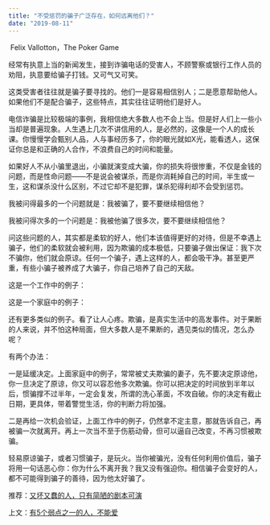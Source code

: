 ```yaml
---
title: "不受惩罚的骗子广泛存在，如何远离他们？"
date: "2019-08-11"
---
```


 Felix Vallotton，The Poker Game  

  

经常有执意上当的新闻发生，接到诈骗电话的受害人，不顾警察或银行工作人员的劝阻，执意要给骗子打钱。又可气又可笑。

  

这类受害者往往就是骗子要寻找的。他们一是容易相信别人；二是愿意帮助他人。如果他们不是配合骗子，这些特点，其实往往证明他们是好人。

  

电信诈骗是比较极端的事例，我相信绝大多数人也不会上当。但是好人们上一些小当却是普遍现象。人生遇上几次不讲信用的人，是必然的，这像是一个人的成长课。你慢慢学会甄别人品，人与事经历多了，你的眼光就如X光，能看透人，这保证你总是和正确的人合作，不浪费自己的时间和能量。

  

如果好人不从小骗里退出，小骗就演变成大骗，你的损失将很惨重，不仅是金钱的问题，而是性命问题——不是说会被谋杀，而是你消耗掉自己的时间，半生或一生，这和谋杀没什么区别，不过它却不是犯罪，谋杀犯得利却不会受到惩罚。

  

我被问得最多的一个问题就是：我被骗了，要不要继续相信他？

  

我被问得次多的一个问题是：我被他骗了很多次，要不要继续相信他？

  

问这些问题的人，其实都是柔软的好人，他们本该值得更好的对待，但是不幸遇上骗子，他们的柔软就会被利用，因为欺骗的成本极低，只要骗子做出保证：我下次不骗你，他们就会原谅。任何一个骗子，遇上这样的人，都会吸干净。甚至更严重，有些小骗子被养成了大骗子，你自己培养了自己的天敌。

  

这是一个工作中的例子：

  

  

这是一个家庭中的例子：

  

  

还有更多类似的例子。看了让人心疼。欺骗，是真实生活中的高发事件。对于果断的人来说，并不怕这种局面，但大多数人是不果断的，遇见类似的情况，怎么办呢？

  

有两个办法：

  

一是延缓决定。上面家庭中的例子，常常被丈夫欺骗的妻子，先不要决定原谅他，你一旦决定了原谅，你又可以容忍他多次欺骗。你可以把决定的时间放到半年以后，惯骗撑不过半年，一定会复发，所谓的洗心革面，不攻自破。你的决定有截止日期，更具体，带着警觉生活，你的判断力将加强。

  

二是再给一次机会验证，上面工作中的例子，仍然拿不定主意，那就告诉自己，再被骗一次就离开。再上一次当不至于伤筋动骨，但可以逼自己改变，不再习惯被欺骗。

  

轻易原谅骗子，或者习惯骗子，是玩火。当你被骗光，没有任何利用价值后，骗子将用一句话恶心你：你为什么不离开我？我又没有强迫你。相信骗子会变好的人，都不可能得到骗子的善待，因为他太好骗了。

  

推荐：[又坏又蠢的人，只有简陋的剧本可演](http://mp.weixin.qq.com/s?__biz=MjM5NDU0Mjk2MQ==&mid=2651631971&idx=1&sn=ab27e2faa019d13a5d0061ba6776ede0&chksm=bd7e357d8a09bc6bc347f4fd5ee0ebaaddf0927cc8eb309032c66ac61e2e887b2f2ca60658a0&scene=21#wechat_redirect)  

上文：[有5个弱点之一的人，不能爱](http://mp.weixin.qq.com/s?__biz=MjM5NDU0Mjk2MQ==&mid=2651634467&idx=1&sn=567c3de9c078d50b362265e6909bbd12&chksm=bd7e3f3d8a09b62b5db12e6bfa68542b1fce03e81c13bccd998f6c4ff1ccfe2bbefa22960338&scene=21#wechat_redirect)

